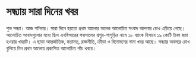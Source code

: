 # সন্ধ্যায় সারা দিনের খবর

শুভ সন্ধ্যা। আজ শনিবার। সারা দিনে হয়তো প্রথম আলোর অনেক আলোচিত সংবাদ আপনার চোখ এড়িয়ে গেছে। আলোচিত সংবাদগুলোর মধ্যে ছিল এনবিআরের ফয়সালের শ্বশুর-শাশুড়ির নামে ১৮ ব্যাংক হিসাবে ১৯ কোটি টাকা জমা হওয়ার খবরটি। এ ছাড়া আন্তর্জাতিক, মতামত, রাজনীতি, ক্রীড়া ও বিনোদনের নানা খবর আছে। সন্ধ্যার অবসরে চোখ বুলিয়ে নিন প্রথম আলোয় প্রকাশিত আলোচিত পাঁচ খবরে।
